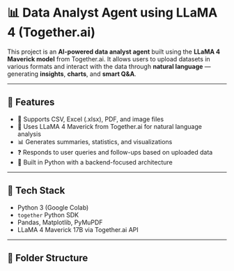 # 📊 Data Analyst Agent using LLaMA 4 (Together.ai)

This project is an **AI-powered data analyst agent** built using the **LLaMA 4 Maverick model** from Together.ai. It allows users to upload datasets in various formats and interact with the data through **natural language** — generating **insights**, **charts**, and **smart Q&A**.

---

## 🚀 Features

- 📂 Supports CSV, Excel (.xlsx), PDF, and image files
- 🤖 Uses LLaMA 4 Maverick from Together.ai for natural language analysis
- 📊 Generates summaries, statistics, and visualizations
- ❓ Responds to user queries and follow-ups based on uploaded data
- 🔧 Built in Python with a backend-focused architecture

---

## 🧰 Tech Stack

- Python 3 (Google Colab)
- `together` Python SDK
- Pandas, Matplotlib, PyMuPDF
- LLaMA 4 Maverick 17B via Together.ai API

---

## 📁 Folder Structure

